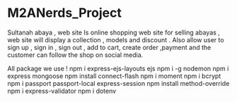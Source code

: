 # M2ANerds_Project
Sultanah abaya , web site Is online shopping web site for selling abayas , web site will display a collection , models and discount . Also allow user to sign up , sign in , sign out , add to cart, create order ,payment and the customer can follow the shop on social media.


All package we use !
npm i express-ejs-layouts ejs
npm i -g nodemon
npm i express mongoose
npm install connect-flash
npm i moment
npm i bcrypt
npm i passport passport-local express-session
npm install method-override
npm i express-validator
npm i dotenv